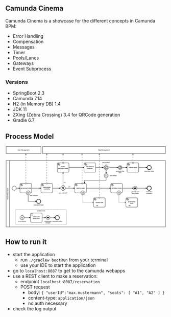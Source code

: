 ## Camunda Cinema
Camunda Cinema is a showcase for the different concepts in Camunda BPM:

- Error Handling
- Compensation
- Messages
- Timer
- Pools/Lanes
- Gateways
- Event Subprocess

### Versions
- SpringBoot 2.3
- Camunda 7.14
- H2 (in Memory DB) 1.4
- JDK 11
- ZXing (Zebra Crossing) 3.4 for QRCode generation
- Gradle 6.7

## Process Model
<img src="./src/main/resources/bpmn/ticket-reservation.png" width="900">

## How to run it
- start the application 
    - run `./gradlew bootRun` from your terminal
    - use your IDE to start the application
- go to `localhost:8087` to get to the camunda webapps
- use a REST client to make a reservation:
    - endpoint `localhost:8087/reservation`
    - POST request 
        - body: `{ "userId":"max.mustermann", "seats": [ "A1", "A2" ] }`
        - content-type: `application/json`
        - no auth necessary
- check the log output
